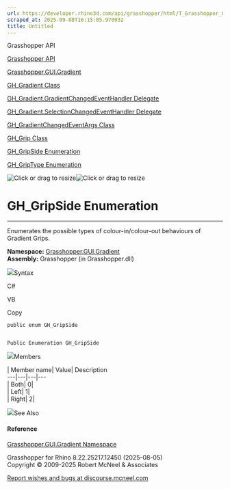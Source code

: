 ```yaml
---
url: https://developer.rhino3d.com/api/grasshopper/html/T_Grasshopper_GUI_Gradient_GH_GripSide.htm
scraped_at: 2025-09-08T16:15:05.970932
title: Untitled
---
```


Grasshopper API

[Grasshopper API](../html/723c01da-9986-4db2-8f53-6f3a7494df75.htm
"Grasshopper API")

[Grasshopper.GUI.Gradient](../html/N_Grasshopper_GUI_Gradient.htm
"Grasshopper.GUI.Gradient")

[GH_Gradient Class](../html/T_Grasshopper_GUI_Gradient_GH_Gradient.htm
"GH_Gradient Class")

[GH_Gradient.GradientChangedEventHandler
Delegate](../html/T_Grasshopper_GUI_Gradient_GH_Gradient_GradientChangedEventHandler.htm
"GH_Gradient.GradientChangedEventHandler Delegate")

[GH_Gradient.SelectionChangedEventHandler
Delegate](../html/T_Grasshopper_GUI_Gradient_GH_Gradient_SelectionChangedEventHandler.htm
"GH_Gradient.SelectionChangedEventHandler Delegate")

[GH_GradientChangedEventArgs
Class](../html/T_Grasshopper_GUI_Gradient_GH_GradientChangedEventArgs.htm
"GH_GradientChangedEventArgs Class")

[GH_Grip Class](../html/T_Grasshopper_GUI_Gradient_GH_Grip.htm "GH_Grip
Class")

[GH_GripSide Enumeration](../html/T_Grasshopper_GUI_Gradient_GH_GripSide.htm
"GH_GripSide Enumeration")

[GH_GripType Enumeration](../html/T_Grasshopper_GUI_Gradient_GH_GripType.htm
"GH_GripType Enumeration")

![Click or drag to resize](../icons/TocOpen.gif)![Click or drag to
resize](../icons/TocClose.gif)

# GH_GripSide Enumeration  
  
---  
  
Enumerates the possible types of colour-in/colour-out behaviours of Gradient
Grips.

**Namespace:** [Grasshopper.GUI.Gradient](N_Grasshopper_GUI_Gradient.htm)  
**Assembly:** Grasshopper (in Grasshopper.dll)

![](../icons/SectionExpanded.png)Syntax

C#

VB

Copy

    
    
    public enum GH_GripSide
    
    
    Public Enumeration GH_GripSide

![](../icons/SectionExpanded.png)Members

| Member name| Value| Description  
---|---|---|---  
| Both| 0|  
| Left| 1|  
| Right| 2|  
  
![](../icons/SectionExpanded.png)See Also

#### Reference

[Grasshopper.GUI.Gradient Namespace](N_Grasshopper_GUI_Gradient.htm)

Grasshopper for Rhino 8.22.25217.12450 (2025-08-05)  
Copyright © 2009-2025 Robert McNeel & Associates

[Report wishes and bugs at
discourse.mcneel.com](https://discourse.mcneel.com/c/grasshopper)

